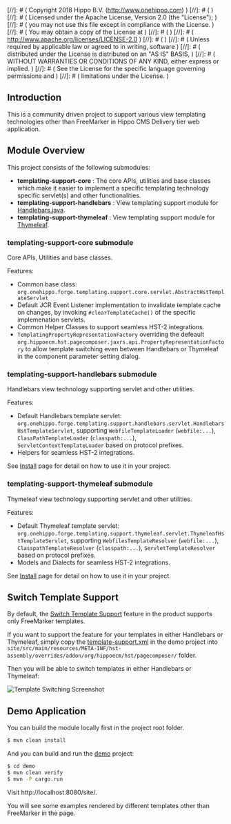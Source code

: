 
[//]: # (  Copyright 2018 Hippo B.V. (http://www.onehippo.com)  )
[//]: # (  )
[//]: # (  Licensed under the Apache License, Version 2.0 (the "License");  )
[//]: # (  you may not use this file except in compliance with the License.  )
[//]: # (  You may obtain a copy of the License at  )
[//]: # (  )
[//]: # (       http://www.apache.org/licenses/LICENSE-2.0  )
[//]: # (  )
[//]: # (  Unless required by applicable law or agreed to in writing, software  )
[//]: # (  distributed under the License is distributed on an "AS IS" BASIS,  )
[//]: # (  WITHOUT WARRANTIES OR CONDITIONS OF ANY KIND, either express or implied.  )
[//]: # (  See the License for the specific language governing permissions and  )
[//]: # (  limitations under the License.  )

## Introduction

This is a community driven project to support various view templating technologies other than FreeMarker in Hippo CMS Delivery tier web application.

## Module Overview

This project consists of the following submodules:

- **templating-support-core** : The core APIs, utilities and base classes which make it easier to implement a specific templating technology specific servlet(s) and other functionalities.
- **templating-support-handlebars** : View templating support module for [Handlebars.java](https://github.com/jknack/handlebars.java).
- **templating-support-thymeleaf** : View templating support module for [Thymeleaf](https://www.thymeleaf.org/).

### **templating-support-core** submodule

Core APIs, Utilities and base classes.

Features:

- Common base class: ```org.onehippo.forge.templating.support.core.servlet.AbstractHstTemplateServlet```
- Default JCR Event Listener implementation to invalidate template cache on changes, by invoking ```#clearTemplateCache()``` of the specific implemenation servlets.
- Common Helper Classes to support seamless HST-2 integrations.
- ```TemplatingPropertyRepresentationFactory``` overriding the defeault ```org.hippoecm.hst.pagecomposer.jaxrs.api.PropertyRepresentationFactory``` to allow template switching
  even between Handlebars or Thymeleaf in the component parameter setting dialog.

### **templating-support-handlebars** submodule

Handlebars view technology supporting servlet and other utilities.

Features:

- Default Handlebars template servlet: ```org.onehippo.forge.templating.support.handlebars.servlet.HandlebarsHstTemplateServlet```,
  supporting ```WebfileTemplateLoader``` (```webfile:...```),
  ```ClassPathTemplateLoader``` (```classpath:...```),
  ```ServletContextTemplateLoader```
  based on protocol prefixes.
- Helpers for seamless HST-2 integrations.

See [Install](handlebars-install.html) page for detail on how to use it in your project.

### **templating-support-thymeleaf** submodule

Thymeleaf view technology supporting servlet and other utilities.

Features:

- Default Thymeleaf template servlet: ```org.onehippo.forge.templating.support.thymeleaf.servlet.ThymeleafHstTemplateServlet```,
  supporting ```WebfilesTemplateResolver``` (```webfile:...```),
  ```ClasspathTemplateResolver``` (```classpath:...```),
  ```ServletTemplateResolver```
  based on protocol prefixes.
- Models and Dialects for seamless HST-2 integrations.

See [Install](thymeleaf-install.html) page for detail on how to use it in your project.

## Switch Template Support

By default, the [Switch Template Support](https://www.onehippo.org/library/concepts/web-files/switch-template-support.html) feature in the product supports only FreeMarker templates.

If you want to support the feature for your templates in either Handlebars or Thymeleaf,
simply copy the [template-support.xml](https://github.com/onehippo-forge/templating-support/blob/develop/demo/site/src/main/resources/META-INF/hst-assembly/overrides/addon/org/hippoecm/hst/pagecomposer/template-support.xml) in the demo project
into ```site/src/main/resources/META-INF/hst-assembly/overrides/addon/org/hippoecm/hst/pagecomposer/``` folder.

Then you will be able to switch templates in either Handlebars or Thymeleaf:

![Template Switching Screenshot](images/template_switch.png "Template Switching Screenshot")


## Demo Application

You can build the module locally first in the project root folder.

```bash
$ mvn clean install
```

And you can build and run the [demo](demo) project:

```bash
$ cd demo
$ mvn clean verify
$ mvn -P cargo.run
```

Visit http://localhost:8080/site/.

You will see some examples rendered by different templates other than FreeMarker in the page.
